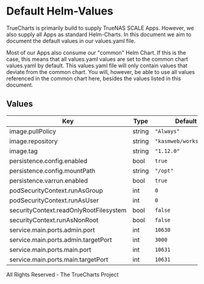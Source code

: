 # Default Helm-Values

TrueCharts is primarily build to supply TrueNAS SCALE Apps.
However, we also supply all Apps as standard Helm-Charts. In this document we aim to document the default values in our values.yaml file.

Most of our Apps also consume our "common" Helm Chart.
If this is the case, this means that all values.yaml values are set to the common chart values.yaml by default. This values.yaml file will only contain values that deviate from the common chart.
You will, however, be able to use all values referenced in the common chart here, besides the values listed in this document.

## Values

| Key | Type | Default | Description |
|-----|------|---------|-------------|
| image.pullPolicy | string | `"Always"` |  |
| image.repository | string | `"kasmweb/workspaces"` |  |
| image.tag | string | `"1.12.0"` |  |
| persistence.config.enabled | bool | `true` |  |
| persistence.config.mountPath | string | `"/opt"` |  |
| persistence.varrun.enabled | bool | `true` |  |
| podSecurityContext.runAsGroup | int | `0` |  |
| podSecurityContext.runAsUser | int | `0` |  |
| securityContext.readOnlyRootFilesystem | bool | `false` |  |
| securityContext.runAsNonRoot | bool | `false` |  |
| service.main.ports.admin.port | int | `10630` |  |
| service.main.ports.admin.targetPort | int | `3000` |  |
| service.main.ports.main.port | int | `10631` |  |
| service.main.ports.main.targetPort | int | `10631` |  |

All Rights Reserved - The TrueCharts Project
